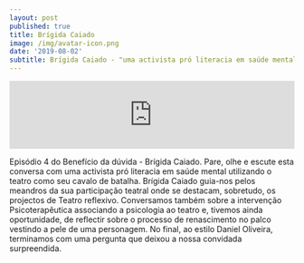 ```yaml
---
layout: post
published: true
title: Brígida Caiado
image: /img/avatar-icon.png
date: '2019-08-02'
subtitle: Brígida Caiado - "uma activista pró literacia em saúde mental utilizando o teatro como seu cavalo de batalha"
---
```

<iframe width="100%" height="120" src="https://www.mixcloud.com/widget/iframe/?hide_cover=1&feed=%2Fbeneficiodaduvida%2Fbenef%C3%ADcio-da-d%C3%BAvida-br%C3%ADgida-caiado%2F" frameborder="0" ></iframe>

Episódio 4 do Benefício da dúvida - Brígida Caiado.
Pare, olhe e escute esta conversa com uma activista pró literacia em saúde mental utilizando o teatro como seu cavalo de batalha. Brígida Caiado guia-nos pelos meandros da sua participação teatral onde se destacam, sobretudo, os projectos de Teatro reflexivo. Conversamos também sobre a intervenção Psicoterapêutica associando a psicologia ao teatro e, tivemos ainda oportunidade, de reflectir sobre o processo de renascimento no palco vestindo a pele de uma personagem. No final, ao estilo Daniel Oliveira, terminamos com uma pergunta que deixou a nossa convidada surpreendida.
